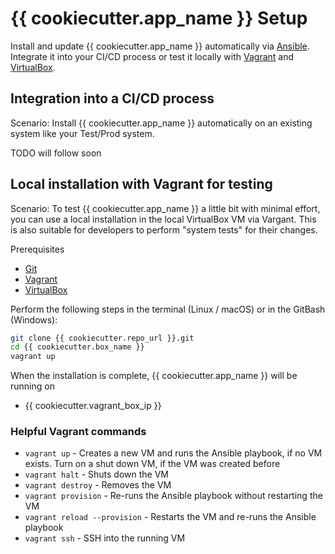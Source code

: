 # {{ cookiecutter.app_name }} Setup

Install and update {{ cookiecutter.app_name }} automatically via [Ansible](https://www.ansible.com/). Integrate it into your CI/CD process or test it locally with [Vagrant](https://www.vagrantup.com) and [VirtualBox](https://www.virtualbox.org).

## Integration into a CI/CD process

Scenario: Install {{ cookiecutter.app_name }} automatically on an existing system like your Test/Prod system.

TODO will follow soon

## Local installation with Vagrant for testing

Scenario: To test {{ cookiecutter.app_name }} a little bit with minimal effort, you can use a local installation in the local VirtualBox VM via Vargant. This is also suitable for developers to perform "system tests" for their changes.

Prerequisites
* [Git](https://git-scm.com/downloads)
* [Vagrant](https://www.vagrantup.com/downloads.html)
* [VirtualBox](https://www.virtualbox.org/wiki/Downloads)

Perform the following steps in the terminal (Linux / macOS) or in the GitBash (Windows):
```bash
git clone {{ cookiecutter.repo_url }}.git
cd {{ cookiecutter.box_name }}
vagrant up
```

When the installation is complete, {{ cookiecutter.app_name }} will be running on
* {{ cookiecutter.vagrant_box_ip }}

### Helpful Vagrant commands

* `vagrant up` - Creates a new VM and runs the Ansible playbook, if no VM exists. Turn on a shut down VM, if the VM was created before
* `vagrant halt` - Shuts down the VM
* `vagrant destroy` - Removes the VM
* `vagrant provision` - Re-runs the Ansible playbook without restarting the VM
* `vagrant reload --provision` - Restarts the VM and re-runs the Ansible playbook 
* `vagrant ssh` - SSH into the running VM

